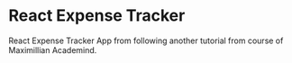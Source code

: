 # React Expense Tracker

React Expense Tracker App from following another tutorial from course of Maximillian Academind.
